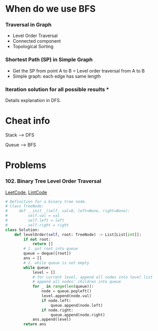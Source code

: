 # When do we use BFS

### Traversal in Graph

- Level Order Traversal
- Connected component
- Topological Sorting

### Shortest Path (SP) in Simple Graph

- Get the SP from point A to B = Level order traversal from A to B
- Simple graph: each edge has same length

### Iteration solution for all possible results *

Details explanation in DFS.



# Cheat info

Stack --> DFS

Queue --> BFS



# Problems

### 102. Binary Tree Level Order Traversal

[LeetCode](https://leetcode.com/problems/binary-tree-level-order-traversal/), [LintCode](https://www.lintcode.com/problem/binary-tree-level-order-traversal/)

```python
# Definition for a binary tree node.
# class TreeNode:
#     def __init__(self, val=0, left=None, right=None):
#         self.val = val
#         self.left = left
#         self.right = right
class Solution:
    def levelOrder(self, root: TreeNode) -> List[List[int]]:
        if not root:
            return []
        # 1. put root into queue
        queue = deque([root])
        ans = []
        # 2. while queue is not empty
        while queue:
            level = []
            # for current level, append all nodes into level list
            # append all nodes' children into queue
            for _ in range(len(queue)):
                node = queue.popleft()
                level.append(node.val)
                if node.left:
                    queue.append(node.left)
                if node.right:
                    queue.append(node.right)
            ans.append(level)
        return ans
```

